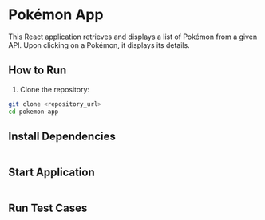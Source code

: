 # Pokémon App

This React application retrieves and displays a list of Pokémon from a given API. Upon clicking on a Pokémon, it displays its details.

## How to Run

1. Clone the repository:

```bash
git clone <repository_url>
cd pokemon-app
```

## Install Dependencies

```npm install
```

## Start Application

```npm run dev
```

## Run Test Cases
```npm run jest
```
